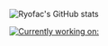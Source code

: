 ![Ryofac's GitHub stats](https://github-readme-stats.vercel.app/api?username=ryofac&show_icons=true&theme=radical)

[![Currently working on:](https://github-readme-stats.vercel.app/api/top-langs/?username=ryofac&layout=compact&langs_count=5&theme=radical)]()



